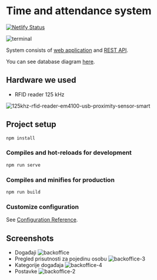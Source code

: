 # Time and attendance system

[![Netlify Status](https://api.netlify.com/api/v1/badges/d05ac115-aaa0-4dc7-813e-b2c645fdacc2/deploy-status)](https://app.netlify.com/sites/storied-kulfi-3cf481/deploys)

![terminal](https://media.giphy.com/media/bjcm1uqVLcLNDQlUqB/giphy.gif) 

System consists of [web application](https://github.com/akv3sic/tna-app-backoffice) and [REST API](https://github.com/VjekoRezic/TNA_DEMO).

You can see database diagram [here](https://drawsql.app/teams/-b/diagrams/tna).

## Hardware we used
 - RFID reader 125 kHz
 
 ![125khz-rfid-reader-em4100-usb-proximity-sensor-smart](https://user-images.githubusercontent.com/57301167/217527188-29c018b6-3cf5-4594-aab5-7770ac06db19.jpeg)

## Project setup
```
npm install
```

### Compiles and hot-reloads for development
```
npm run serve
```

### Compiles and minifies for production
```
npm run build
```

### Customize configuration
See [Configuration Reference](https://cli.vuejs.org/config/).

## Screenshots
- Događaji
![backoffice](https://user-images.githubusercontent.com/57301167/223814273-9661c704-9f4a-4245-aaae-ed1b8962f9db.jpg)
- Pregled prisutnosti za pojedinu osobu
![backoffice-3](https://user-images.githubusercontent.com/57301167/223825618-a0655395-a623-4819-b778-263fd37e7d5b.jpg)
- Kategorije događaja
![backoffice-4](https://user-images.githubusercontent.com/57301167/223825623-fa06908b-9003-49ab-9c2c-d57f000d0ea4.jpg)
- Postavke
![backoffice-2](https://user-images.githubusercontent.com/57301167/223825614-75f26b5d-76ae-40da-bb27-d7ae0e5a14f6.jpg)

